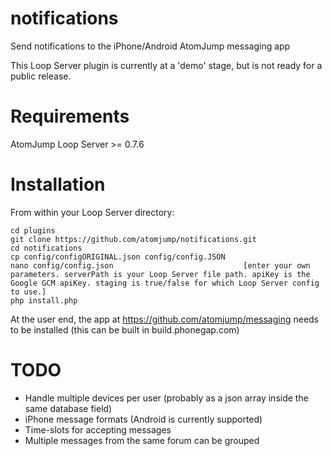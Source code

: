# notifications
Send notifications to the iPhone/Android AtomJump messaging app

This Loop Server plugin is currently at a 'demo' stage, but is not ready for a public release.

# Requirements

AtomJump Loop Server >= 0.7.6

# Installation

From within your Loop Server directory:

```
cd plugins
git clone https://github.com/atomjump/notifications.git
cd notifications
cp config/configORIGINAL.json config/config.JSON
nano config/config.json								[enter your own parameters. serverPath is your Loop Server file path. apiKey is the Google GCM apiKey. staging is true/false for which Loop Server config to use.]
php install.php
```

At the user end, the app at https://github.com/atomjump/messaging needs to be installed (this can be built in build.phonegap.com)



# TODO

* Handle multiple devices per user (probably as a json array inside the same database field)
* iPhone message formats (Android is currently supported)
* Time-slots for accepting messages
* Multiple messages from the same forum can be grouped

